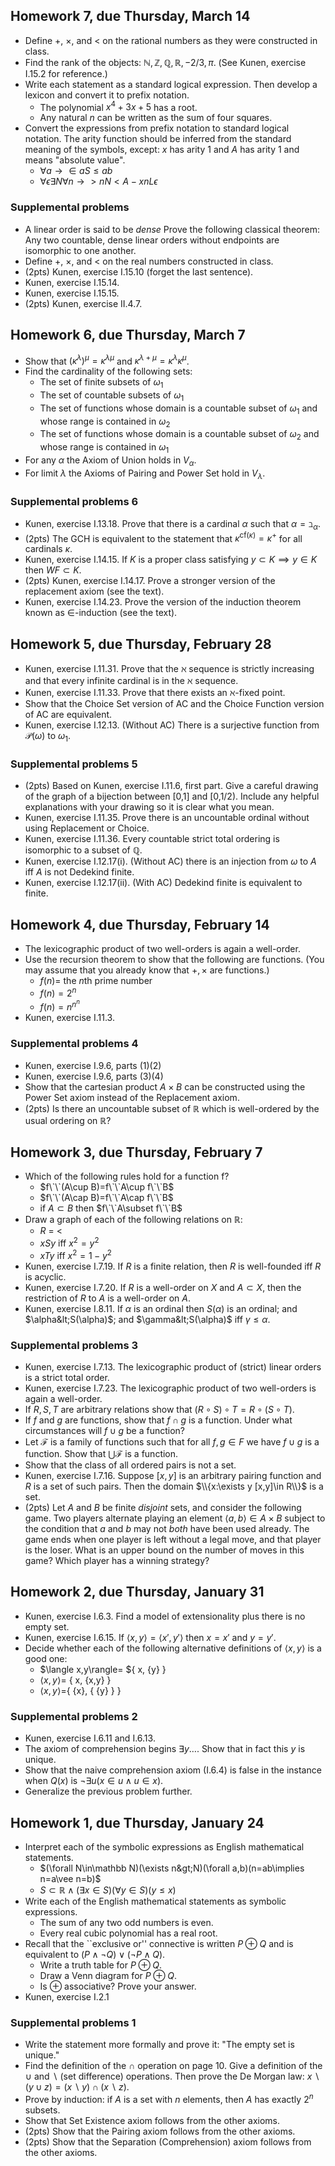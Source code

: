 ## Homework 7, due Thursday, March 14

* Define $+$, $\times$, and $<$ on the rational numbers as they were constructed in class.
* Find the rank of the objects: $\mathbb N,\mathbb Z,\mathbb Q,\mathbb R,-2/3,\pi$. (See Kunen, exercise I.15.2 for reference.)
* Write each statement as a standard logical expression. Then develop a lexicon and convert it to prefix notation.
  * The polynomial $x^4+3x+5$ has a root.
  * Any natural $n$ can be written as the sum of four squares.
* Convert the expressions from prefix notation to standard logical notation. The arity function should be inferred from the standard meaning of the symbols, except: $x$ has arity $1$ and $A$ has arity $1$ and means "absolute value".
  * $\forall a\rightarrow\in aS\leq ab$
  * $\forall\epsilon\exists N\forall n\rightarrow >nN<A-xnL\epsilon$

### Supplemental problems

* A linear order is said to be *dense* Prove the following classical theorem: Any two  countable, dense linear orders without endpoints are isomorphic to one another.
* Define $+$, $\times$, and $<$ on the real numbers constructed in class.
* (2pts) Kunen, exercise I.15.10 (forget the last sentence).
* Kunen, exercise I.15.14.
* Kunen, exercise I.15.15.
* (2pts) Kunen, exercise II.4.7.

## Homework 6, due Thursday, March 7

* Show that $(\kappa^{\lambda})^\mu=\kappa^{\lambda\mu}$ and $\kappa^{\lambda+\mu}=\kappa^\lambda\kappa^\mu$.
* Find the cardinality of the following sets:
  * The set of finite subsets of $\omega_1$
  * The set of countable subsets of $\omega_1$
  * The set of functions whose domain is a countable subset of $\omega_1$ and whose range is contained in $\omega_2$
  * The set of functions whose domain is a countable subset of $\omega_2$ and whose range is contained in $\omega_1$
* For any $\alpha$ the Axiom of Union holds in $V_\alpha$.
* For limit $\lambda$ the Axioms of Pairing and Power Set hold in $V_\lambda$.

### Supplemental problems 6

* Kunen, exercise I.13.18. Prove that there is a cardinal $\alpha$ such that $\alpha=\beth_\alpha$.
* (2pts) The GCH is equivalent to the statement that $\kappa^{\mathrm{cf}(\kappa)}=\kappa^+$ for all cardinals $\kappa$.
* Kunen, exercise I.14.15. If $K$ is a proper class satisfying $y\subset K\implies y\in K$ then $WF\subset K$.
* (2pts) Kunen, exercise I.14.17. Prove a stronger version of the replacement axiom (see the text).
* Kunen, exercise I.14.23. Prove the version of the induction theorem known as $\in$-induction (see the text).

## Homework 5, due Thursday, February 28

* Kunen, exercise I.11.31. Prove that the $\aleph$ sequence is strictly increasing and that every infinite cardinal is in the $\aleph$ sequence.
* Kunen, exercise I.11.33. Prove that there exists an $\aleph$-fixed point.
* Show that the Choice Set version of AC and the Choice Function version of AC are equivalent.
* Kunen, exercise I.12.13. (Without AC) There is a surjective function from $\mathcal P(\omega)$ to $\omega_1$.

### Supplemental problems 5

* (2pts) Based on Kunen, exercise I.11.6, first part. Give a careful drawing of the graph of a bijection between [0,1] and [0,1/2). Include any helpful explanations with your drawing so it is clear what you mean.
* Kunen, exercise I.11.35. Prove there is an uncountable ordinal without using Replacement or Choice.
* Kunen, exercise I.11.36. Every countable strict total ordering is isomorphic to a subset of $\mathbb Q$.
* Kunen, exercise I.12.17(i). (Without AC) there is an injection from $\omega$ to $A$ iff $A$ is not Dedekind finite.
* Kunen, exercise I.12.17(ii). (With AC) Dedekind finite is equivalent to finite.

## Homework 4, due Thursday, February 14

* The lexicographic product of two well-orders is again a well-order.
* Use the recursion theorem to show that the following are functions. (You may assume that you already know that $+,\times$ are functions.)
  * $f(n)=$ the $n$th prime number
  * $f(n)=2^n$
  * $f(n)=n^{n^n}$
* Kunen, exercise I.11.3.

### Supplemental problems 4

* Kunen, exercise I.9.6, parts (1)(2)
* Kunen, exercise I.9.6, parts (3)(4)
* Show that the cartesian product $A\times B$ can be constructed using the Power Set axiom instead of the Replacement axiom.
* (2pts) Is there an uncountable subset of $\mathbb R$ which is well-ordered by the usual ordering on $\mathbb R$?

## Homework 3, due Thursday, February 7

* Which of the following rules hold for a function f?
  * $f\`\`(A\cup B)=f\`\`A\cup f\`\`B$
  * $f\`\`(A\cap B)=f\`\`A\cap f\`\`B$
  * if $A\subset B$ then $f\`\`A\subset f\`\`B$
* Draw a graph of each of the following relations on $\mathbb R$:
  * $R$ = &lt;
  * $xSy$ iff $x^2=y^2$
  * $xTy$ iff $x^2=1-y^2$
* Kunen, exercise I.7.19. If $R$ is a finite relation, then $R$ is well-founded iff $R$ is acyclic.
* Kunen, exercise I.7.20. If $R$ is a well-order on $X$ and $A\subset X$, then the restriction of $R$ to $A$ is a well-order on $A$.
* Kunen, exercise I.8.11. If $\alpha$ is an ordinal then $S(\alpha)$ is an ordinal; and $\alpha&lt;S(\alpha)$; and $\gamma&lt;S(\alpha)$ iff $\gamma\leq\alpha$.

### Supplemental problems 3

* Kunen, exercise I.7.13. The lexicographic product of (strict) linear orders is a strict total order.
* Kunen, exercise I.7.23. The lexicographic product of two well-orders is again a well-order.
* If $R,S,T$ are arbitrary relations show that $(R\circ S)\circ T=R\circ(S\circ T)$.
* If $f$ and $g$ are functions, show that $f\cap g$ is a function. Under what circumstances will $f\cup g$ be a function?
* Let $\mathcal F$ is a family of functions such that for all $f,g\in F$ we have $f\cup g$ is a function. Show that $\bigcup\mathcal F$ is a function.
* Show that the class of all ordered pairs is not a set.
* Kunen, exercise I.7.16. Suppose $[x,y]$ is an arbitrary pairing function and $R$ is a set of such pairs. Then the domain $\\{x:\exists y [x,y]\in R\\}$ is a set.
* (2pts) Let $A$ and $B$ be finite *disjoint* sets, and consider the following game. Two players alternate playing an element $\langle a,b\rangle\in A\times B$ subject to the condition that $a$ and $b$ may not *both* have been used already. The game ends when one player is left without a legal move, and that player is the loser. What is an upper bound on the number of moves in this game? Which player has a winning strategy?

## Homework 2, due Thursday, January 31

* Kunen, exercise I.6.3. Find a model of extensionality plus there is no empty set.
* Kunen, exercise I.6.15. If $\langle x,y\rangle=\langle x',y'\rangle$ then $x=x'$ and $y=y'$.
* Decide whether each of the following alternative definitions of $\langle x,y\rangle$ is a good one:
  * $\langle x,y\rangle= ${ x, {y} }
  * $\langle x,y\rangle=$ { x, {x,y} }
  * $\langle x,y\rangle=${ {x}, { {y} } }

### Supplemental problems 2

* Kunen, exercise I.6.11 and I.6.13.
* The axiom of comprehension begins $\exists y\ldots$. Show that in fact this $y$ is unique.
* Show that the naive comprehension axiom (I.6.4) is false in the instance when $Q(x)$ is $\neg\exists u(x\in u\wedge u\in x)$.
* Generalize the previous problem further.

## Homework 1, due Thursday, January 24

* Interpret each of the symbolic expressions as English mathematical statements.
  * $(\forall N\in\mathbb N)(\exists n&gt;N)(\forall a,b)(n=ab\implies n=a\vee n=b)$
  * $S\subset\mathbb R\wedge(\exists x\in S)(\forall y\in S)(y\leq x)$
* Write each of the English mathematical statements as symbolic expressions.
  * The sum of any two odd numbers is even.
  * Every real cubic polynomial has a real root.
* Recall that the ``exclusive or'' connective is written $P\oplus Q$ and is equivalent to $(P\wedge\neg Q)\vee(\neg P\wedge Q)$.
  * Write a truth table for $P\oplus Q$.
  * Draw a Venn diagram for $P\oplus Q$.
  * Is $\oplus$ associative? Prove your answer.
* Kunen, exercise I.2.1

### Supplemental problems 1

* Write the statement more formally and prove it: "The empty set is unique."
* Find the definition of the $\cap$ operation on page 10. Give a definition of the $\cup$ and $\smallsetminus$ (set difference) operations. Then prove the De Morgan law: $x\smallsetminus(y\cup z)=(x\smallsetminus y)\cap(x\smallsetminus z)$.
* Prove by induction: if $A$ is a set with $n$ elements, then $A$ has exactly $2^n$ subsets.
* Show that Set Existence axiom follows from the other axioms.
* (2pts) Show that the Pairing axiom follows from the other axioms.
* (2pts) Show that the Separation (Comprehension) axiom follows from the other axioms.

<script type='text/x-mathjax-config'>
  MathJax.Hub.Config({tex2jax: {inlineMath: [['$','$'], ['\\(','\\)']], processEscapes: true}});
</script>
<script src='https://cdnjs.cloudflare.com/ajax/libs/mathjax/2.7.2/MathJax.js?config=TeX-AMS_HTML'></script>